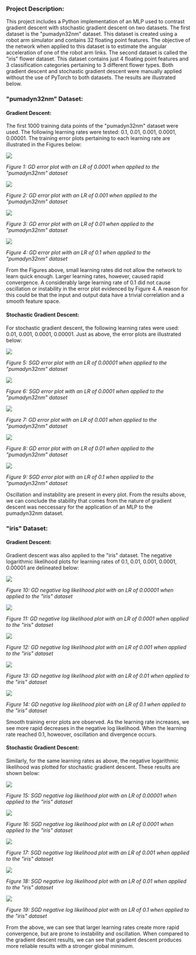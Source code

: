 ### Project Description:
This project includes a Python implementation of an MLP used to contrast gradient descent with stochastic gradient descent on two datasets. The first dataset is the "pumadyn32nm" dataset. This dataset is created using a robot arm simulator and contains 32 floating point features. The objective of the network when applied to this dataset is to estimate the angular acceleration of one of the robot arm links. The second dataset is called the "iris" flower dataset. This dataset contains just 4 floating point features and 3 classification categories pertaining to 3 different flower types. Both gradient descent and stochastic gradient descent were manually applied without the use of PyTorch to both datasets. The results are illustrated below.

### "pumadyn32nm" Dataset:
#### Gradient Descent:
The first 1000 training data points of the "pumadyn32nm" dataset were used. The following learning rates were tested: 0.1, 0.01, 0.001, 0.0001, 0.00001. The training error plots pertaining to each learning rate are illustrated in the Figures below:

![](results/GD/GDRate_0.0001.png)

*Figure 1: GD error plot with an LR of 0.0001 when applied to the "pumadyn32nm" dataset*

![](results/GD/GDRate_0.001.png)

*Figure 2: GD error plot with an LR of 0.001 when applied to the "pumadyn32nm" dataset*

![](results/GD/GDRate_0.01.png)

*Figure 3: GD error plot with an LR of 0.01 when applied to the "pumadyn32nm" dataset*

![](results/GD/GDRate_0.1.png)

*Figure 4: GD error plot with an LR of 0.1 when applied to the "pumadyn32nm" dataset*

From the Figures above, small learning rates did not allow the network to learn quick enough. Larger learning rates, however, caused rapid convergence. A considerably large learning rate of 0.1 did not cause oscillation or instability in the error plot evidenced by Figure 4. A reason for this could be that the input and output data have a trivial correlation and a smooth feature space. 

#### Stochastic Gradient Descent:
For stochastic gradient descent, the following learning rates were used: 0.01, 0.001, 0.0001, 0.00001. Just as above, the error plots are illustrated below:

![](results/SGD/SGDRate_1e-05.png)

*Figure 5: SGD error plot with an LR of 0.00001 when applied to the "pumadyn32nm" dataset*

![](results/SGD/SGDRate_0.0001.png)

*Figure 6: SGD error plot with an LR of 0.0001 when applied to the "pumadyn32nm" dataset*

![](results/SGD/SGDRate_0.001.png)

*Figure 7: GD error plot with an LR of 0.001 when applied to the "pumadyn32nm" dataset*

![](results/SGD/SGDRate_0.01.png)

*Figure 8: GD error plot with an LR of 0.01 when applied to the "pumadyn32nm" dataset*

![](results/SGD/SGDRate_0.1.png)

*Figure 9: SGD error plot with an LR of 0.1 when applied to the "pumadyn32nm" dataset*

Oscillation and instability are present in every plot. From the results above, we can conclude the stability that comes from the nature of gradient descent was neccessary for the application of an MLP to the pumadyn32nm dataset.

### "iris" Dataset:
#### Gradient Descent:
Gradient descent was also applied to the "iris" dataset. The negative logarithmic likelihood plots for learning rates of 0.1, 0.01, 0.001, 0.0001, 0.00001 are delineated below:

![](results/LogGD/GDRate_1e-05.png)

*Figure 10: GD negative log likelihood plot with an LR of 0.00001 when applied to the "iris" dataset*

![](results/LogGD/GDRate_0.0001.png)

*Figure 11: GD negative log likelihood plot with an LR of 0.0001 when applied to the "iris" dataset*

![](results/LogGD/GDRate_0.001.png)

*Figure 12: GD negative log likelihood plot with an LR of 0.001 when applied to the "iris" dataset*

![](results/LogGD/GDRate_0.01.png)

*Figure 13: GD negative log likelihood plot with an LR of 0.01 when applied to the "iris" dataset*

![](results/LogGD/GDRate_0.1.png)

*Figure 14: GD negative log likelihood plot with an LR of 0.1 when applied to the "iris" dataset*

Smooth training error plots are observed. As the learning rate increases, we see more rapid decreases in the negative log likelihood. When the learning rate reached 0.1, howeover, oscillation and divergence occurs.

#### Stochastic Gradient Descent:
Similarly, for the same learning rates as above, the negative logarithmic likelihood was plotted for stochastic gradient descent. These results are shown below:

![](results/LogSGD/SGDRate_1e-05.png)

*Figure 15: SGD negative log likelihood plot with an LR of 0.00001 when applied to the "iris" dataset*

![](results/LogSGD/SGDRate_0.0001.png)

*Figure 16: SGD negative log likelihood plot with an LR of 0.0001 when applied to the "iris" dataset*

![](results/LogSGD/SGDRate_0.001.png)

*Figure 17: SGD negative log likelihood plot with an LR of 0.001 when applied to the "iris" dataset*

![](results/LogSGD/SGDRate_0.01.png)

*Figure 18: SGD negative log likelihood plot with an LR of 0.01 when applied to the "iris" dataset*

![](results/LogSGD/SGDRate_0.1.png)

*Figure 19: SGD negative log likelihood plot with an LR of 0.1 when applied to the "iris" dataset*

From the above, we can see that larger learning rates create more rapid convergence, but are prone to instability and oscillation. When compared to the gradient descent results, we can see that gradient descent produces more reliable results with a stronger global minimum. 



